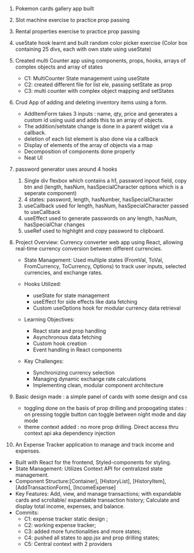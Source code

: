 1. Pokemon cards gallery app built
2. Slot machine exercise to practice prop passing
3. Rental properties exercise to practice prop passing
4. useState hook learnt and built random color picker exercise (Color box containing 25 divs, each with own state using useState)
5. Created multi Counter app using components, props, hooks, arrays of complex objects and array of states
    * C1: MultiCounter State management using useState
    * C2: created different file for list ele, passing setState as prop
    * C3: multi counter with complex object mapping and setStates
6. Crud App of adding and deleting inventory items using a form.
      * AddItemForm takes 3 inputs : name, qty, price and generates a custom id using uuid and adds this to an array of objects.
      * The addition/setstate change is done in a parent widget via a callback.
      * deletion of each list element is also done via a callback
      * Display of elements of the array of objects via a map
      * Decomposition of components done properly
      * Neat UI
7. password generator uses around 4 hooks
   1. Single div flexbox which contains a h1, password inpout field, copy btn and (length, hasNum, hasSpecialCharacter options which is a seperate component)
   2. 4 states: password, length, hasNumber, hasSpecialCharacter
   3. useCallback used for length, hasNum, hasSpecialCharacter passed to useCallback
   4. useEffect used to generate passwords on any length, hasNum, hasSpecialChar changes
   5. useRef used to highlight and copy password to clipboard.
8. Project Overview: Currency converter web app using React, allowing real-time currency conversion between different currencies.
   * State Management: Used multiple states (FromVal, ToVal, FromCurrency, ToCurrency, Options) to track user inputs, selected currencies, and exchange rates.
   * Hooks Utilized:
     * useState for state management
     * useEffect for side effects like data fetching
     * Custom useOptions hook for modular currency data retrieval
   
   * Learning Objectives:
     * React state and prop handling
     * Asynchronous data fetching
     * Custom hook creation
     * Event handling in React components

   * Key Challenges:
     * Synchronizing currency selection
     * Managing dynamic exchange rate calculations
     * Implementing clean, modular component architecture
9. Basic design made : a simple panel of cards with some design and css
   * toggling done on the basis of prop drilling and propogating states : on pressing toggle button can toggle between night mode and day mode
   * theme context added : no more prop drilling. Direct access thru context api aka dependency injection

10. An Expense Tracker application to manage and track income and expenses.
   * Built with React for the frontend, Styled-components for styling.
   * State Management: Utilizes Context API for centralized state management.
   * Component Structure:[Container], [HistoryList], [HistoryItem], [AddTransactionForm], [IncomeExpense]
   * Key Features: Add, view, and manage transactions; with expandable cards and scrollable/ expandable transaction history; Calculate and display total income, expenses, and balance.
   * Commits:
      * C1: expense tracker static design ;
      * C2: working expense tracker;
      * C3: added more functionalities and more states;
      * C4: pushed all states to app.jsx and prop drilling states;
      * C5: Central context with 2 providers

